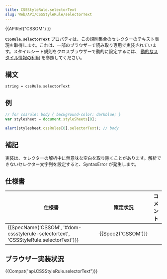 ```yaml
---
title: CSSStyleRule.selectorText
slug: Web/API/CSSStyleRule/selectorText
---
```

{{APIRef("CSSOM") }}

**`CSSRule.selectorText`** プロパティは、この規則集合のセレクターのテキスト表現を取得します。これは、一部のブラウザーで読み取り専用で実装されています。スタイルシート規則をクロスブラウザーで動的に設定するには、 [動的なスタイル情報の利用](/ja/docs/DOM/Using_dynamic_styling_information) を参照してください。

## 構文

```
string = cssRule.selectorText
```

## 例

```js
// for cssrule: body { background-color: darkblue; }
var stylesheet = document.styleSheets[0];

alert(stylesheet.cssRules[0].selectorText); // body
```

## 補記

実装は、セレクターの解析中に無意味な空白を取り除くことがあります。解析できないセレクター文字列を設定すると、SyntaxError が発生します。

## 仕様書

| 仕様書                                                                                                           | 策定状況                 | コメント |
| ---------------------------------------------------------------------------------------------------------------- | ------------------------ | -------- |
| {{SpecName('CSSOM', '#dom-cssstylerule-selectortext', 'CSSStyleRule.selectorText')}} | {{Spec2('CSSOM')}} |          |

## ブラウザー実装状況

{{Compat("api.CSSStyleRule.selectorText")}}
